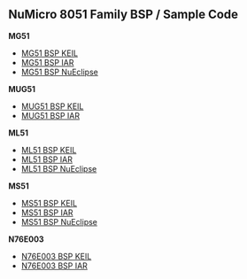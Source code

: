 NuMicro 8051 Family BSP / Sample Code
-------------------
**MG51**
- [MG51 BSP KEIL](https://github.com/OpenNuvoton/MG51_BSP_KEIL)
- [MG51 BSP IAR](https://github.com/OpenNuvoton/MG51_BSP_IAR)
- [MG51 BSP NuEclipse](https://github.com/OpenNuvoton/MG51_BSP_NuEclipse)

**MUG51**
- [MUG51 BSP KEIL](https://github.com/OpenNuvoton/MUG51_BSP_KEIL)
- [MUG51 BSP IAR](https://github.com/OpenNuvoton/MUG51_BSP_IAR)

**ML51**
- [ML51 BSP KEIL](https://github.com/OpenNuvoton/ML51_BSP_KEIL)
- [ML51 BSP IAR](https://github.com/OpenNuvoton/ML51_BSP_IAR)
- [ML51 BSP NuEclipse](https://github.com/OpenNuvoton/ML51BSP_NuEclipse)

**MS51**
- [MS51 BSP KEIL](https://github.com/OpenNuvoton/MS51BSP_KEIL)
- [MS51 BSP IAR](https://github.com/OpenNuvoton/MS51BSP_IAR)
- [MS51 BSP NuEclipse](https://github.com/OpenNuvoton/MS51BSP_NuEclipse)

**N76E003**
- [N76E003 BSP KEIL](https://github.com/OpenNuvoton/N76E003-BSP)
- [N76E003 BSP IAR](https://github.com/OpenNuvoton/N76E003_BSP_IAR_C51)
